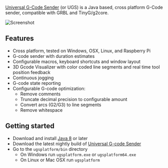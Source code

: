 [Universal G-Code Sender](https://github.com/winder/Universal-G-Code-Sender) (or UGS) is a Java based, cross platform G-Code sender, compatible with GRBL and TinyG/g2core. 

![Screenshot](http://winder.github.io/ugs_website/img/platform/screenshot.png)

## Features
* Cross platform, tested on Windows, OSX, Linux, and Raspberry Pi
* G-code sender with duration estimates
* Configurable macros, keyboard shortcuts and window layout
* 3D Gcode Visualizer with color coded line segments and real time tool position feedback
* Continuous jogging
* G-code state reporting
* Configurable G-code optimization:
  * Remove comments
  * Truncate decimal precision to configurable amount
  * Convert arcs (G2/G3) to line segments
  * Remove whitespace

## Getting started
* Download and install [Java 8](https://java.com/en/download/manual.jsp) or later
* Download the latest nightly build of [Universal G-code Sender](http://winder.github.io/ugs_website/download/#nightly-builds)
* Go to the `ugsplatform/bin` directory
  * On Windows run `ugsplatform.exe` or `ugsplatform64.exe`
  * On Linux or Mac OSX run `ugsplatform`